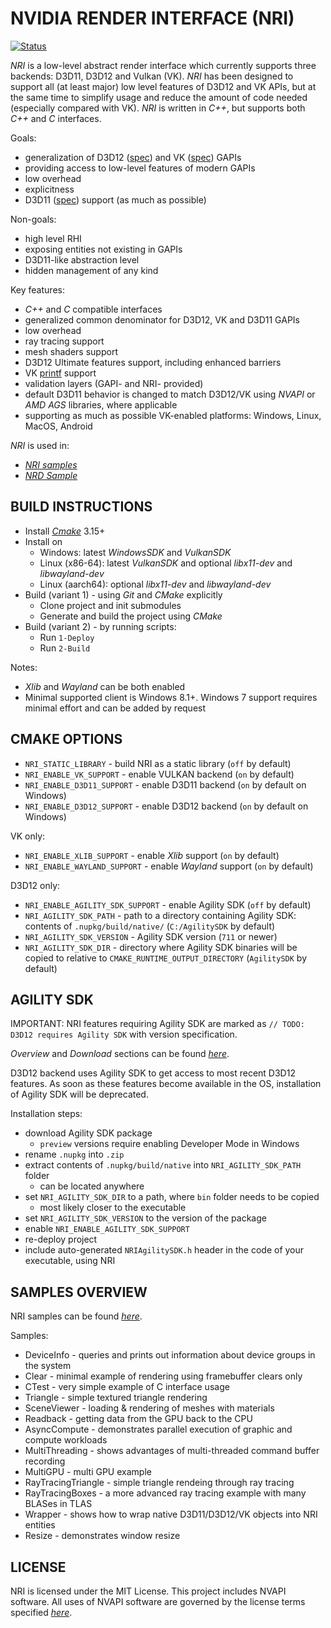 # NVIDIA RENDER INTERFACE (NRI)

[![Status](https://github.com/NVIDIAGameWorks/NRI/actions/workflows/build.yml/badge.svg)](https://github.com/NVIDIAGameWorks/NRI/actions/workflows/build.yml)

*NRI* is a low-level abstract render interface which currently supports three backends: D3D11, D3D12 and Vulkan (VK). *NRI* has been designed to support all (at least major) low level features of D3D12 and VK APIs, but at the same time to simplify usage and reduce the amount of code needed (especially compared with VK). *NRI* is written in *C++*, but supports both *C++* and *C* interfaces.

Goals:
- generalization of D3D12 ([spec](https://microsoft.github.io/DirectX-Specs/)) and VK ([spec](https://registry.khronos.org/vulkan/specs/1.3-extensions/html/vkspec.html)) GAPIs
- providing access to low-level features of modern GAPIs
- low overhead
- explicitness
- D3D11 ([spec](https://microsoft.github.io/DirectX-Specs/d3d/archive/D3D11_3_FunctionalSpec.htm)) support (as much as possible)

Non-goals:
- high level RHI
- exposing entities not existing in GAPIs
- D3D11-like abstraction level
- hidden management of any kind

Key features:
 - *C++* and *C* compatible interfaces
 - generalized common denominator for D3D12, VK and D3D11 GAPIs
 - low overhead
 - ray tracing support
 - mesh shaders support
 - D3D12 Ultimate features support, including enhanced barriers
 - VK [printf](https://github.com/KhronosGroup/Vulkan-ValidationLayers/blob/main/docs/debug_printf.md) support
 - validation layers (GAPI- and NRI- provided)
 - default D3D11 behavior is changed to match D3D12/VK using *NVAPI* or *AMD AGS* libraries, where applicable
 - supporting as much as possible VK-enabled platforms: Windows, Linux, MacOS, Android

 *NRI* is used in:
 - [*NRI samples*](https://github.com/NVIDIAGameWorks/NRISamples)
 - [*NRD Sample*](https://github.com/NVIDIAGameWorks/NRDSample)

## BUILD INSTRUCTIONS

- Install [*Cmake*](https://cmake.org/download/) 3.15+
- Install on
    - Windows: latest *WindowsSDK* and *VulkanSDK*
    - Linux (x86-64): latest *VulkanSDK* and optional *libx11-dev* and *libwayland-dev*
    - Linux (aarch64): optional *libx11-dev* and *libwayland-dev*
- Build (variant 1) - using *Git* and *CMake* explicitly
    - Clone project and init submodules
    - Generate and build the project using *CMake*
- Build (variant 2) - by running scripts:
    - Run `1-Deploy`
    - Run `2-Build`

Notes:
- *Xlib* and *Wayland* can be both enabled
- Minimal supported client is Windows 8.1+. Windows 7 support requires minimal effort and can be added by request

## CMAKE OPTIONS

- `NRI_STATIC_LIBRARY` - build NRI as a static library (`off` by default)
- `NRI_ENABLE_VK_SUPPORT` - enable VULKAN backend (`on` by default)
- `NRI_ENABLE_D3D11_SUPPORT` - enable D3D11 backend (`on` by default on Windows)
- `NRI_ENABLE_D3D12_SUPPORT` - enable D3D12 backend (`on` by default on Windows)

VK only:
- `NRI_ENABLE_XLIB_SUPPORT` - enable *Xlib* support (`on` by default)
- `NRI_ENABLE_WAYLAND_SUPPORT` - enable *Wayland* support (`on` by default)

D3D12 only:
- `NRI_ENABLE_AGILITY_SDK_SUPPORT` - enable Agility SDK (`off` by default)
- `NRI_AGILITY_SDK_PATH` - path to a directory containing Agility SDK: contents of `.nupkg/build/native/` (`C:/AgilitySDK` by default)
- `NRI_AGILITY_SDK_VERSION` - Agility SDK version (`711` or newer)
- `NRI_AGILITY_SDK_DIR` - directory where Agility SDK binaries will be copied to relative to `CMAKE_RUNTIME_OUTPUT_DIRECTORY` (`AgilitySDK` by default)

## AGILITY SDK

IMPORTANT: NRI features requiring Agility SDK are marked as `// TODO: D3D12 requires Agility SDK` with version specification.

*Overview* and *Download* sections can be found [*here*](https://devblogs.microsoft.com/directx/directx12agility/).

D3D12 backend uses Agility SDK to get access to most recent D3D12 features. As soon as these features become available in the OS, installation of Agility SDK will be deprecated.

Installation steps:
- download Agility SDK package
    - `preview` versions require enabling Developer Mode in Windows
- rename `.nupkg` into `.zip`
- extract contents of `.nupkg/build/native` into `NRI_AGILITY_SDK_PATH` folder
    - can be located anywhere
- set `NRI_AGILITY_SDK_DIR` to a path, where `bin` folder needs to be copied
    - most likely closer to the executable
- set `NRI_AGILITY_SDK_VERSION` to the version of the package
- enable `NRI_ENABLE_AGILITY_SDK_SUPPORT`
- re-deploy project
- include auto-generated `NRIAgilitySDK.h` header in the code of your executable, using NRI

## SAMPLES OVERVIEW

NRI samples can be found [*here*](https://github.com/NVIDIAGameWorks/NRISamples).

Samples:
- DeviceInfo - queries and prints out information about device groups in the system
- Clear - minimal example of rendering using framebuffer clears only
- CTest - very simple example of C interface usage
- Triangle - simple textured triangle rendering
- SceneViewer - loading & rendering of meshes with materials
- Readback - getting data from the GPU back to the CPU
- AsyncCompute - demonstrates parallel execution of graphic and compute workloads
- MultiThreading - shows advantages of multi-threaded command buffer recording
- MultiGPU - multi GPU example
- RayTracingTriangle - simple triangle rendeing through ray tracing
- RayTracingBoxes - a more advanced ray tracing example with many BLASes in TLAS
- Wrapper - shows how to wrap native D3D11/D3D12/VK objects into NRI entities
- Resize - demonstrates window resize

## LICENSE

NRI is licensed under the MIT License. This project includes NVAPI software. All uses of NVAPI software are governed by the license terms specified [*here*](https://github.com/NVIDIA/nvapi/blob/main/License.txt).
